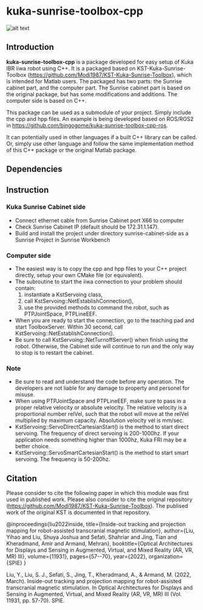 # kuka-sunrise-toolbox-cpp
![alt text](https://github.com/bingogome/documents/blob/main/kuka-sunrise-toolbox-cpp/system.drawio.png)
## Introduction

**kuka-sunrise-toolbox-cpp** is a package developed for easy setup of Kuka IBR iiwa robot using C++. It is a packaged based on KST-Kuka-Sunrise-Toolbox (https://github.com/Modi1987/KST-Kuka-Sunrise-Toolbox), which is intended for Matlab users. The packaged has two parts: the Sunrise cabinet part, and the computer part. The Sunrise cabinet part is based on the original package, but has some modifications and additions. The computer side is based on C++. 

This package can be used as a submodule of your project. Simply include the cpp and hpp files. An example is being developed based on ROS/ROS2 in https://github.com/bingogome/kuka-sunrise-toolbox-cpp-ros. 

It can potentially used in other languages if a built C++ library can be called. Or, simply use other language and follow the same implementation method of this C++ package or the original Matlab package.

## Dependencies

## Instruction

### Kuka Sunrise Cabinet side
- Connect ethernet cable from Sunrise Cabinet port X66 to computer
- Check Sunrise Cabinet IP (default should be 172.31.1.147). 
- Build and install the project under directory sunrise-cabinet-side as a Sunrise Project in Sunrise Workbench

### Computer side
- The easiest way is to copy the cpp and hpp files to your C++ project directly, setup your own CMake file (or equivalent).
- The subroutine to start the iiwa connection to your problem should contain: 
	1. instantiate a KstServoing class, 
	2. call KstServoing::NetEstablishConnection(), 
	3. use the provided methods to command the robot, such as PTPJointSpace, PTPLineEEF. 
- When you are ready to start the connection, go to the teaching pad and start ToolboxServer. Within 30 second, call KstServoing::NetEstablishConnection().
- Be sure to call KstServoing::NetTurnoffServer() when finish using the robot. Otherwise, the Cabinet side will continue to run and the only way to stop is to restart the cabinet.

### Note
- Be sure to read and understand the code before any operation. The developers are not liable for any damage to property and personel for misuse.
- When using PTPJointSpace and PTPLineEEF, make sure to pass in a proper relative velocity or absolute velocity. The relative velocity is a proportional number relVel, such that the robot will move at the relVel multiplied by maximum capacity. Absolution velocity vel is mm/sec.
- KstServoing::ServoDirectCartesianStart() is the method to start direct servoing. The frequency of direct servoing is 200-1000hz. If your application needs something higher than 1000hz, Kuka FRI may be a better choice.
- KstServoing::ServoSmartCartesianStart() is the method to start smart servoing. The frequency is 50-200hz.

## Citation

Please consider to cite the following paper in which this module was first used in published work. Please also consider to cite the original repository (https://github.com/Modi1987/KST-Kuka-Sunrise-Toolbox). The publised work of the original KST is documented in that repository.

@inproceedings{liu2022inside,
  title={Inside-out tracking and projection mapping for robot-assisted transcranial magnetic stimulation},
  author={Liu, Yihao and Liu, Shuya Joshua and Sefati, Shahriar and Jing, Tian and Kheradmand, Amir and Armand, Mehran},
  booktitle={Optical Architectures for Displays and Sensing in Augmented, Virtual, and Mixed Reality (AR, VR, MR) III},
  volume={11931},
  pages={57--70},
  year={2022},
  organization={SPIE}
}

Liu, Y., Liu, S. J., Sefati, S., Jing, T., Kheradmand, A., & Armand, M. (2022, March). Inside-out tracking and projection mapping for robot-assisted transcranial magnetic stimulation. In Optical Architectures for Displays and Sensing in Augmented, Virtual, and Mixed Reality (AR, VR, MR) III (Vol. 11931, pp. 57-70). SPIE.
